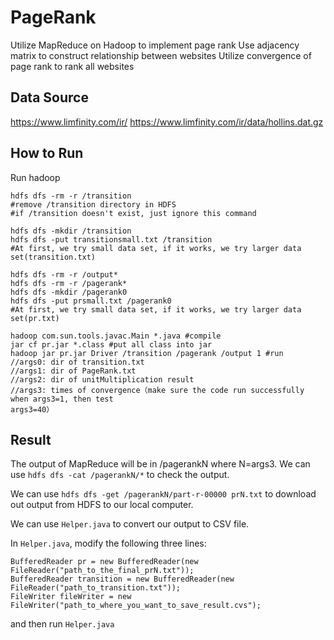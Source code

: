 # PageRank

Utilize MapReduce on Hadoop to implement page rank
Use adjacency matrix to construct relationship between websites
Utilize convergence of page rank to rank all websites

## Data Source
https://www.limfinity.com/ir/
https://www.limfinity.com/ir/data/hollins.dat.gz

## How to Run
Run hadoop
```
hdfs dfs -rm -r /transition 
#remove /transition directory in HDFS
#if /transition doesn't exist, just ignore this command

hdfs dfs -mkdir /transition
hdfs dfs -put transitionsmall.txt /transition
#At first, we try small data set, if it works, we try larger data set(transition.txt)

hdfs dfs -rm -r /output*
hdfs dfs -rm -r /pagerank*
hdfs dfs -mkdir /pagerank0
hdfs dfs -put prsmall.txt /pagerank0
#At first, we try small data set, if it works, we try larger data set(pr.txt)

hadoop com.sun.tools.javac.Main *.java #compile
jar cf pr.jar *.class #put all class into jar
hadoop jar pr.jar Driver /transition /pagerank /output 1 #run
//args0: dir of transition.txt
//args1: dir of PageRank.txt
//args2: dir of unitMultiplication result
//args3: times of convergence（make sure the code run successfully when args3=1, then test
args3=40）
```

## Result
The output of MapReduce will be in /pagerankN where N=args3.
We can use ```hdfs dfs -cat /pagerankN/*``` to check the output.

We can use ```hdfs dfs -get /pagerankN/part-r-00000 prN.txt``` to download out output from HDFS to our local computer.

We can use ```Helper.java``` to convert our output to CSV file.

In ```Helper.java```, modify the following three lines:
```
BufferedReader pr = new BufferedReader(new FileReader("path_to_the_final_prN.txt"));
BufferedReader transition = new BufferedReader(new FileReader("path_to_transition.txt"));
FileWriter fileWriter = new FileWriter("path_to_where_you_want_to_save_result.cvs");
```
and then run ```Helper.java```